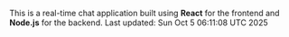 This is a real-time chat application built using **React** for the frontend and **Node.js** for the backend.
Last updated: Sun Oct  5 06:11:08 UTC 2025
